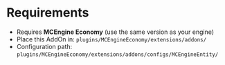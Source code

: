 # Requirements

- Requires **MCEngine Economy** (use the same version as your engine)
- Place this AddOn in: `plugins/MCEngineEconomy/extensions/addons/`
- Configuration path: `plugins/MCEngineEconomy/extensions/addons/configs/MCEngineEntity/`
